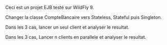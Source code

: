 Ceci est un projet EJB testé sur WildFly 9.

Changer la classe CompteBancaire vers Stateless, Stateful puis Singleton.

Dans les 3 cas, lancer un seul client et analyser le resultat.

Dans les 3 cas, Lancer n clients en parallele et analyser le resultat.
